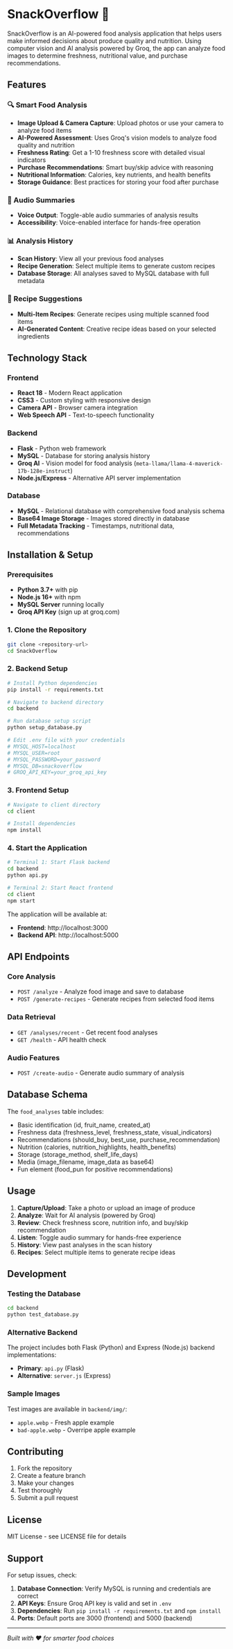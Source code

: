 # SnackOverflow 🍌

SnackOverflow is an AI-powered food analysis application that helps users make informed decisions about produce quality and nutrition. Using computer vision and AI analysis powered by Groq, the app can analyze food images to determine freshness, nutritional value, and purchase recommendations.

## Features

### 🔍 Smart Food Analysis
- **Image Upload & Camera Capture**: Upload photos or use your camera to analyze food items
- **AI-Powered Assessment**: Uses Groq's vision models to analyze food quality and nutrition
- **Freshness Rating**: Get a 1-10 freshness score with detailed visual indicators
- **Purchase Recommendations**: Smart buy/skip advice with reasoning
- **Nutritional Information**: Calories, key nutrients, and health benefits
- **Storage Guidance**: Best practices for storing your food after purchase

### 🎵 Audio Summaries
- **Voice Output**: Toggle-able audio summaries of analysis results
- **Accessibility**: Voice-enabled interface for hands-free operation

### 📊 Analysis History
- **Scan History**: View all your previous food analyses
- **Recipe Generation**: Select multiple items to generate custom recipes
- **Database Storage**: All analyses saved to MySQL database with full metadata

### 🍳 Recipe Suggestions
- **Multi-Item Recipes**: Generate recipes using multiple scanned food items
- **AI-Generated Content**: Creative recipe ideas based on your selected ingredients

## Technology Stack

### Frontend
- **React 18** - Modern React application
- **CSS3** - Custom styling with responsive design
- **Camera API** - Browser camera integration
- **Web Speech API** - Text-to-speech functionality

### Backend
- **Flask** - Python web framework
- **MySQL** - Database for storing analysis history
- **Groq AI** - Vision model for food analysis (`meta-llama/llama-4-maverick-17b-128e-instruct`)
- **Node.js/Express** - Alternative API server implementation

### Database
- **MySQL** - Relational database with comprehensive food analysis schema
- **Base64 Image Storage** - Images stored directly in database
- **Full Metadata Tracking** - Timestamps, nutritional data, recommendations

## Installation & Setup

### Prerequisites
- **Python 3.7+** with pip
- **Node.js 16+** with npm
- **MySQL Server** running locally
- **Groq API Key** (sign up at groq.com)

### 1. Clone the Repository
```bash
git clone <repository-url>
cd SnackOverflow
```

### 2. Backend Setup
```bash
# Install Python dependencies
pip install -r requirements.txt

# Navigate to backend directory
cd backend

# Run database setup script
python setup_database.py

# Edit .env file with your credentials
# MYSQL_HOST=localhost
# MYSQL_USER=root
# MYSQL_PASSWORD=your_password
# MYSQL_DB=snackoverflow
# GROQ_API_KEY=your_groq_api_key
```

### 3. Frontend Setup
```bash
# Navigate to client directory
cd client

# Install dependencies
npm install
```

### 4. Start the Application
```bash
# Terminal 1: Start Flask backend
cd backend
python api.py

# Terminal 2: Start React frontend
cd client
npm start
```

The application will be available at:
- **Frontend**: http://localhost:3000
- **Backend API**: http://localhost:5000

## API Endpoints

### Core Analysis
- `POST /analyze` - Analyze food image and save to database
- `POST /generate-recipes` - Generate recipes from selected food items

### Data Retrieval
- `GET /analyses/recent` - Get recent food analyses
- `GET /health` - API health check

### Audio Features
- `POST /create-audio` - Generate audio summary of analysis

## Database Schema

The `food_analyses` table includes:
- Basic identification (id, fruit_name, created_at)
- Freshness data (freshness_level, freshness_state, visual_indicators)
- Recommendations (should_buy, best_use, purchase_recommendation)
- Nutrition (calories, nutrition_highlights, health_benefits)
- Storage (storage_method, shelf_life_days)
- Media (image_filename, image_data as base64)
- Fun element (food_pun for positive recommendations)

## Usage

1. **Capture/Upload**: Take a photo or upload an image of produce
2. **Analyze**: Wait for AI analysis (powered by Groq)
3. **Review**: Check freshness score, nutrition info, and buy/skip recommendation
4. **Listen**: Toggle audio summary for hands-free experience
5. **History**: View past analyses in the scan history
6. **Recipes**: Select multiple items to generate recipe ideas

## Development

### Testing the Database
```bash
cd backend
python test_database.py
```

### Alternative Backend
The project includes both Flask (Python) and Express (Node.js) backend implementations:
- **Primary**: `api.py` (Flask)
- **Alternative**: `server.js` (Express)

### Sample Images
Test images are available in `backend/img/`:
- `apple.webp` - Fresh apple example
- `bad-apple.webp` - Overripe apple example

## Contributing

1. Fork the repository
2. Create a feature branch
3. Make your changes
4. Test thoroughly
5. Submit a pull request

## License

MIT License - see LICENSE file for details

## Support

For setup issues, check:
1. **Database Connection**: Verify MySQL is running and credentials are correct
2. **API Keys**: Ensure Groq API key is valid and set in `.env`
3. **Dependencies**: Run `pip install -r requirements.txt` and `npm install`
4. **Ports**: Default ports are 3000 (frontend) and 5000 (backend)

---

*Built with ❤️ for smarter food choices*
